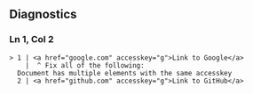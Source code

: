 ## Diagnostics
### Ln 1, Col 2
```marko
> 1 | <a href="google.com" accesskey="g">Link to Google</a>
    |  ^ Fix all of the following:
  Document has multiple elements with the same accesskey
  2 | <a href="github.com" accesskey="g">Link to GitHub</a>
```

